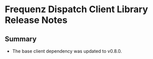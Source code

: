 # Frequenz Dispatch Client Library Release Notes

## Summary

* The base client dependency was updated to v0.8.0.
